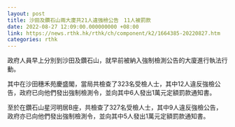 ```yaml
---
layout: post
title: 沙田及鑽石山兩大廈共21人違強檢公告　11人被罰款
date: 2022-08-27 12:09:00.000000000 +08:00
link: https://news.rthk.hk/rthk/ch/component/k2/1664385-20220827.htm
categories: rthk
---
```


政府人員早上分別到沙田及鑽石山，就早前被納入強制檢測公告的大廈進行執法行動。

其中在沙田穗禾苑慶盛閣，當局共檢查了323名受檢人士，其中12人違反強檢公告，政府已向他們發出強制檢測令，並向其中6人發出1萬元定額罰款通知書。

至於在鑽石山星河明居B座，共檢查了327名受檢人士，其中9人違反強檢公告，政府亦已向他們發出強制檢測令，並向其中5人發出1萬元定額罰款通知書。
